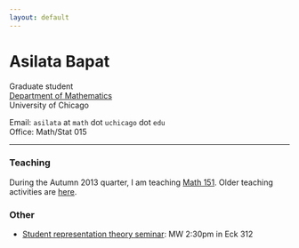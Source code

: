 ```yaml
---
layout: default
---
```


# Asilata Bapat

Graduate student  
[Department of Mathematics](http://math.uchicago.edu/)  
University of Chicago

Email: `asilata` at `math` dot `uchicago` dot `edu`  
Office: Math/Stat 015  

----

### Teaching

During the Autumn 2013 quarter, I am teaching [Math 151](teaching/151aut13/). Older teaching activities are [here](teaching/).

### Other

* [Student representation theory seminar](seminars/studentreptheory): MW 2:30pm in Eck 312
